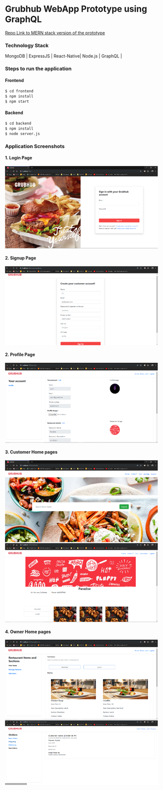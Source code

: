 # Grubhub WebApp Prototype using GraphQL

[Repo Link to MERN stack version of the prototype](https://github.com/sai-sandeepj/Grubhub-WebApp-Prototype)

### Technology Stack
MongoDB |
ExpressJS |
React-Native|
Node.js |
GraphQL |

### Steps to run the application
#### Frontend
```sh
$ cd frontend
$ npm install
$ npm start
```
#### Backend
```sh
$ cd backend
$ npm install
$ node server.js
```

### Application Screenshots
#### 1. Login Page
![](images/login.png)

#### 2. Signup Page
![](images/signup.png)

#### 2. Profile Page
![](images/owner_profile.png)

#### 3. Customer Home pages
![](images/home.png)
![](images/customer_home.png)

#### 4. Owner Home pages
![](images/owner_home.png)
![](images/owner_orders.png)
